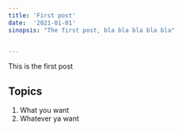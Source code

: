 ```yaml
---
title: 'First post'
date:  '2021-01-01'
sinopsis: "The first post, bla bla bla bla bla"


---
```




This is the first post

## Topics

1. What you want
2. Whatever ya want